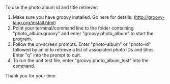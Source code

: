 To use the photo album id and title retriever:

1. Make sure you have groovy installed. Go here for details: (http://groovy-lang.org/install.html)
2. Point your terminal/command line to the folder containing "photo_album.groovy" and enter "groovy photo_album"
    to start the program.
3. Follow the on-screen prompts. Enter "photo-album" or "photo-id" followed by an id to retrieve a list of associated
    photo IDs and titles. Enter "q" into the prompt to quit.
4. To run the unit test file, enter "groovy photo_album_test" into the command.

Thank you for your time.
